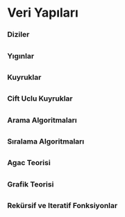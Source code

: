 # Veri Yapıları

### Diziler
##
### Yıgınlar
##
### Kuyruklar
##
### Cift Uclu Kuyruklar
##
### Arama Algoritmaları
##
### Sıralama Algoritmaları
##
### Agac Teorisi
##
### Grafik Teorisi
##
### Rekürsif ve Iteratif Fonksiyonlar
##
